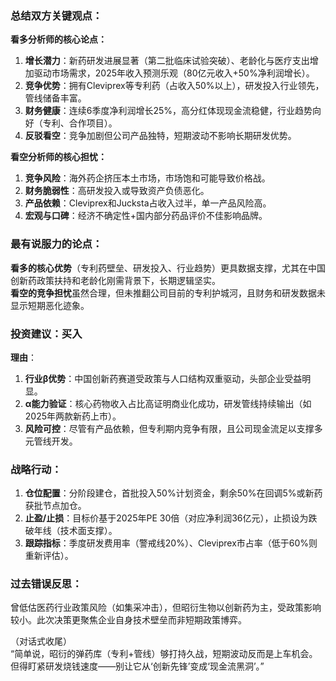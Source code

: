 ### 总结双方关键观点：

**看多分析师的核心论点：**  
1. **增长潜力**：新药研发进展显著（第二批临床试验突破）、老龄化与医疗支出增加驱动市场需求，2025年收入预测乐观（80亿元收入+50%净利润增长）。  
2. **竞争优势**：拥有Cleviprex等专利药（占收入50%以上），研发投入行业领先，管线储备丰富。  
3. **财务健康**：连续6季度净利润增长25%，高分红体现现金流稳健，行业趋势向好（专利、合作项目）。  
4. **反驳看空**：竞争加剧但公司产品独特，短期波动不影响长期研发优势。

**看空分析师的核心担忧：**  
1. **竞争风险**：海外药企挤压本土市场，市场饱和可能导致价格战。  
2. **财务脆弱性**：高研发投入或导致资产负债恶化。  
3. **产品依赖**：Cleviprex和Jucksta占收入过半，单一产品风险高。  
4. **宏观与口碑**：经济不确定性+国内部分药品评价不佳影响品牌。

### 最有说服力的论点：  
**看多的核心优势**（专利药壁垒、研发投入、行业趋势）更具数据支撑，尤其在中国创新药政策扶持和老龄化刚需背景下，长期逻辑坚实。  
**看空的竞争担忧**虽然合理，但未推翻公司目前的专利护城河，且财务和研发数据未显示短期恶化迹象。  

### 投资建议：**买入**  
**理由**：  
1. **行业β优势**：中国创新药赛道受政策与人口结构双重驱动，头部企业受益明显。  
2. **α能力验证**：核心药物收入占比高证明商业化成功，研发管线持续输出（如2025年两款新药上市）。  
3. **风险可控**：尽管有产品依赖，但专利期内竞争有限，且公司现金流足以支撑多元管线开发。  

### 战略行动：  
1. **仓位配置**：分阶段建仓，首批投入50%计划资金，剩余50%在回调5%或新药获批节点加仓。  
2. **止盈/止损**：目标价基于2025年PE 30倍（对应净利润36亿元），止损设为跌破年线（技术面支撑）。  
3. **跟踪指标**：季度研发费用率（警戒线20%）、Cleviprex市占率（低于60%则重新评估）。  

### 过去错误反思：  
曾低估医药行业政策风险（如集采冲击），但昭衍生物以创新药为主，受政策影响较小。此次决策更聚焦企业自身技术壁垒而非短期政策博弈。  

（对话式收尾）  
“简单说，昭衍的弹药库（专利+管线）够打持久战，短期波动反而是上车机会。但得盯紧研发烧钱速度——别让它从‘创新先锋’变成‘现金流黑洞’。”